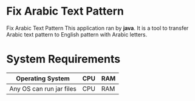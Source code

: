 # Fix Arabic Text Pattern
Fix Arabic Text Pattern
This application ran by **java**. It is a tool to transfer Arabic text pattern to English pattern with Arabic letters.

# System Requirements

|Operating System|CPU|RAM |
|----|----|----|
|Any OS can run jar files|CPU|RAM |
